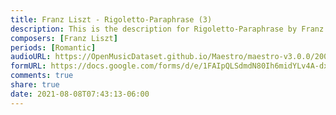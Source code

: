 ```yaml
---
title: Franz Liszt - Rigoletto-Paraphrase (3)
description: This is the description for Rigoletto-Paraphrase by Franz Liszt
composers: [Franz Liszt]
periods: [Romantic]
audioURL: https://OpenMusicDataset.github.io/Maestro/maestro-v3.0.0/2008/MIDI-Unprocessed_03_R1_2008_01-04_ORIG_MID--AUDIO_03_R1_2008_wav--4.midi
formURL: https://docs.google.com/forms/d/e/1FAIpQLSdmdN80Ih6midYLv4A-dxiJ4T8UbAaozeiuWMbXSbeBuzgAZg/viewform
comments: true
share: true
date: 2021-08-08T07:43:13-06:00
---
```

